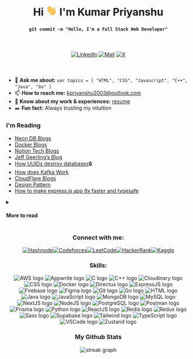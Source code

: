 # <!-- Header -->

<div align="center">
  <h1>Hi
    <img src="./gif/hi.gif" width="30px" />
    I'm Kumar Priyanshu
  </h1>
  <h4><code>git commit -m "Hello, I'm a Full Stack Web Developer"</code></h4>
</div>

# <!-- Intro -->


<div style="display:flex; align-items:center; justify-content: center; width: 100%;" align="center">
  
[![LinkedIn](https://img.shields.io/static/v1?message=LinkedIn&logo=linkedin&label=&color=0077B5&logoColor=white&labelColor=&style=for-the-badge)](https://www.linkedin.com/in/kpriyanshu2003/)
[![Mail](https://img.shields.io/static/v1?message=Email&logo=linkedin&label=&color=0077B5&logoColor=white&labelColor=&style=for-the-badge)](mailto:kpriyanshu2003@outlook.com)
[![X](https://img.shields.io/static/v1?message=X&logo=linkedin&label=&color=0077B5&logoColor=white&labelColor=&style=for-the-badge)](https://www.x.com/in/kpriyanshu2003/)

</div>

# <!-- Introduction -->

- 💬 **Ask me about:** `var topics = [ "HTML", "CSS", "Javascript", "C++", "Java", "Go" ]`
- 📫 **How to reach me:** [kpriyanshu2003@outlook.com](mailto:kpriyanshu2003@outlook.com)
- 📄 **Know about my work & experiences:** [resume](./resources/resume_kumar_priyanshu.pdf)
- ✒️ **Fun fact:** Always trusting my intuition
<!-- ☕ **Feel Free ...** to reach out to me if you have any sort of recommendations ! We will definitely discuss that over a cup of coffee -->

### I'm Reading

- [Neon DB Blogs](https://neon.tech/blog)
- [Docker Blogs](https://www.docker.com/blog/category/engineering/)
- [Notion Tech Blogs](https://www.notion.so/blog/topic/tech)
- [Jeff Geerling’s Blog](https://www.jeffgeerling.com/blog)
- [How UUIDs destroy databases](https://medium.com/@dc0/stop-using-uuids-in-your-database-aae9d5d47549?source=email-b4752b7fc840-1729375530237-digest.reader--aae9d5d47549----9-109------------------d782cad0_4828_446e_b5cf_2baf47b607fa-1)🔒
- [How does Kafka Work ](https://dev.to/somadevtoo/how-does-apache-kafka-work-why-is-kafka-so-fast-463i)
- [CloudFlare Blogs](https://blog.cloudflare.com)
- [Design Pattern](https://dev.to/srishtikprasad/proxy-design-pattern-4mm)
- [How to make express.js app 9x faster and typesafe](https://dev.to/encore/how-to-make-your-express-app-9x-faster-and-type-safe-1nd5)
<details><summary>
<h4>More to read</h4></summary>

- [Shopify Monolith](https://newsletter.systemdesign.one/p/modular-monolith)
- [System Design for Begineers](https://medium.com/@shivambhadani_/system-design-for-beginners-everything-you-need-in-one-article-c74eb702540b)
- [JWT auth in GO](https://blog.logrocket.com/jwt-authentication-go/)
- [Rate Limiting go api using redis](https://dev.to/pradumnasaraf/rate-limiting-a-golang-api-using-redis-ogi)
- [Step by Step WASM](https://thenewstack.io/step-by-step-guide-to-using-webassembly-for-faster-web-apps/)
- [Web VM 2.0](https://labs.leaningtech.com/blog/webvm-20)
- [Node.js Frameworks](https://dev.to/encore/nodejs-frameworks-roundup-2024-elysia-hono-nest-encore-which-should-you-pick-19oj)
- [SOLID Principles in JS and TS](https://dev.to/wafa_bergaoui/applying-solid-principles-in-javascript-and-typescript-framework-2d1d?context=digest&ahoy_click=true&t=zcKf3HEX7nYwX9ogmok1jp2mgHqTjaTY&s=ylLT-NMVeY0h_SHZg_Urx8SSNw0LDThexfWjm2gKisc&u=https%253A%252F%252Fdev.to%252Fwafa_bergaoui%252Fapplying-solid-principles-in-javascript-and-typescript-framework-2d1d%253Fcontext%253Ddigest)
- [Run a VM in browser](https://dev.us12.list-manage.com/track/click?u=85076d6fb7eea423ec9b0de34&id=50b5e106a2&e=d1b050f2c0)
- [Lookup DNS records from frontend using JS](https://dev.us12.list-manage.com/track/click?u=85076d6fb7eea423ec9b0de34&id=3b10041130&e=d1b050f2c0)
- [Image Optimizer Powered by Pinata: Secure File Storage Meets Real-Time Customization](https://dev.to/chintanonweb/image-optimizer-powered-by-pinata-secure-file-storage-meets-real-time-customization-3p7c?context=digest)
- [Understanding Different Web Server](https://ritiksharmaaa.hashnode.dev/understanding-wsgi-asgi-http-and-web-servers-clarifying-the-confusion)
- [Coding Question in Interviews](https://medium.com/@carloarg02/my-favorite-coding-question-to-give-candidates-17ea4758880c?source=email-b4752b7fc840-1729203067694-digest.reader--17ea4758880c----5-102------------------90a1a0f9_6217_4824_94d6_2ce27e1dd9d5-1)
- [Backend Interview Questions](https://medium.com/@zlliu/backend-interview-qn-which-data-structure-does-sql-tables-use-to-store-data-46318c75f577?source=email-b4752b7fc840-1729289280936-digest.reader-5517fd7b58a6-46318c75f577----1-109------------------eaed2166_9d2b_404a_b73c_4df253e86fab-1)🔒
- [Name Colors in Design Systems](https://medium.com/@felixoginni/how-to-name-colors-in-design-systems-976657e12b57?source=email-b4752b7fc840-1729460643538-digest.reader-138adf9c44c-976657e12b57----3-108------------------5263ab9f_6f4f_46e0_a32c_529d71b88327-1)🔒
- [Express - Go](https://dev.to/brunociccarino/how-i-wrote-express-go-in-19-hours-3ndh)
- [Docker Terraform Provider](https://www.docker.com/blog/docker-terraform-provider/)
- [Self hosting a container registry ](https://www.freecodecamp.org/news/how-to-self-host-a-container-registry/)
- [MLOps pipeline using dagger io](https://dev.to/kitops/building-an-mlops-pipeline-with-daggerio-and-kitops-566m)
- [Swarm by Open AI](https://analyticsindiamag.com/ai-news-updates/openai-introduces-swarm-a-framework-for-building-multi-agent-systems/)
- [CSRF Token in Express](https://medium.com/@jordanmoore753/how-to-implement-csrf-tokens-in-express-f867c9e95af0?source=email-39976638fc9d-1668980596862-digest.reader-5517fd7b58a6-f867c9e95af0----2-59------------------7cdd01ec_ac5d_4083_aaab_0f1b100bf54b-29)🔒
- [Instagram System Design](https://medium.com/@nikhilgupta1/instagram-system-design-f62772649f90?source=email-39976638fc9d-1668980596862-digest.reader--f62772649f90----2-98------------------7cdd01ec_ac5d_4083_aaab_0f1b100bf54b-1)
- [SSL / TLS for beginners](https://dev.to/danielhe4rt/database-101-ssltls-for-beginners-4lmn?context=digest&ahoy_click=true&t=lhMgCScjkCvoAM0xyELYGFJTj8nYtkJM&s=FrJKHHIfaR2mgc8V-F4N7aPiQCSugAMVbPFyZnyDzaY&u=https%253A%252F%252Fdev.to%252Fdanielhe4rt%252Fdatabase-101-ssltls-for-beginners-4lmn%253Fcontext%253Ddigest)
- [Consistent on LinkedIn for 100 days](https://medium.com/@realalexnguyen/i-wrote-on-linkedin-for-100-days-now-i-never-have-to-worry-about-finding-a-job-bf785d00341c?source=email-39976638fc9d-1728251246579-digest.reader--bf785d00341c----0-73------------------9c26ebce_74c0_4014_a953_6f9933105393-1)
- [SSH Question - AWS Interview](https://aws.plainenglish.io/i-have-asked-this-ssh-question-in-every-aws-interview-and-heres-the-catch-ee2013a83e99)
- [gRPC vs REST API](https://betterprogramming.pub/grpc-vs-rest-comparing-api-styles-in-practice-28d2a7c9a349)
- [Uber Interview Questions with Expert Answers](https://blog.stackademic.com/uber-frontend-interview-questions-with-expert-answers-d11868e9dc9e)
- [Kubernetes for DevOps Engineer](https://itnext.io/5-advanced-kubernetes-operators-every-devops-engineer-should-know-about-ab46bdc1c7d5)
- [Use Webpack with Express.JS](https://its-amit.medium.com/how-to-make-build-for-express-js-node-js-using-webpack-and-deployment-on-docker-9cd219ba24a2)
- [Video Streaming With Node.JS](https://medium.com/@HoseungJang/video-streaming-with-node-js-9401213a04e7)
- [Server Driven UI](https://medium.com/swlh/server-driven-ui-and-some-herbs-f17f01aa7794)
</details>

<!-- Social -->

<div align="center">
  <h3>Connect with me:</h3>
  <div style="display:flex; align-items:center; justify-content: center; width: 100%;">
  <a href="https://hashnode.com/@kpriyanshu" target="blank">
    <img src="https://img.shields.io/static/v1?message=Hashnode&logo=hashnode&label=&color=00B89F&logoColor=white&labelColor=&style=for-the-badge" height="40" alt="Hashnode" />
  </a>
  <a href="https://codeforces.com/profile/kpriyanshu2003" target="blank">
    <img src="https://img.shields.io/static/v1?message=Codeforces&logo=codeforces&label=&color=1F8ACB&logoColor=white&labelColor=&style=for-the-badge" height="40" alt="Codeforces" />
  </a>
  <a href="https://leetcode.com/u/kpriyanshu2003/" target="blank">
    <img src="https://img.shields.io/static/v1?message=LeetCode&logo=leetcode&label=&color=F9C51B&logoColor=black&labelColor=&style=for-the-badge" height="40" alt="LeetCode" />
  </a>
  <a href="https://www.hackerrank.com/profile/kpriyanshu2003" target="blank">
    <img src="https://img.shields.io/static/v1?message=HackerRank&logo=hackerrank&label=&color=1AB039&logoColor=white&labelColor=&style=for-the-badge" height="40" alt="HackerRank" />
  </a>
  <a href="https://kaggle.com/kpriyanshu2003" target="blank">
    <img src="https://img.shields.io/static/v1?message=Kaggle&logo=kaggle&label=&color=20BEFF&logoColor=white&labelColor=&style=for-the-badge" height="40" alt="Kaggle" />
  </a>
  </div>
</div>

#### <!-- Skills -->

<div align="center">
  <h3>Skills:</h3>
 <img src="https://img.shields.io/static/v1?message=AWS&logo=amazon-aws&label=&color=232F3E&logoColor=white&labelColor=&style=for-the-badge" height="25" alt="AWS logo" />
<img src="https://img.shields.io/static/v1?message=Appwrite&logo=appwrite&label=&color=FF3B00&logoColor=white&labelColor=&style=for-the-badge" height="25" alt="Appwrite logo" />
<img src="https://img.shields.io/static/v1?message=C&logo=c&label=&color=A8B400&logoColor=white&labelColor=&style=for-the-badge" height="25" alt="C logo" />
<img src="https://img.shields.io/static/v1?message=C++&logo=cplusplus&label=&color=00599C&logoColor=white&labelColor=&style=for-the-badge" height="25" alt="C++ logo" />
<img src="https://img.shields.io/static/v1?message=Cloudinary&logo=cloudinary&label=&color=5B7FAD&logoColor=white&labelColor=&style=for-the-badge" height="25" alt="Cloudinary logo" />
<img src="https://img.shields.io/static/v1?message=CSS&logo=css3&label=&color=1572B6&logoColor=white&labelColor=&style=for-the-badge" height="25" alt="CSS logo" />
<img src="https://img.shields.io/static/v1?message=Docker&logo=docker&label=&color=2496ED&logoColor=white&labelColor=&style=for-the-badge" height="25" alt="Docker logo" />
<img src="https://img.shields.io/static/v1?message=Directus&logo=directus&label=&color=00A99D&logoColor=white&labelColor=&style=for-the-badge" height="25" alt="Directus logo" />
<img src="https://img.shields.io/static/v1?message=ExpressJS&logo=express&label=&color=000000&logoColor=white&labelColor=&style=for-the-badge" height="25" alt="ExpressJS logo" />
<img src="https://img.shields.io/static/v1?message=Firebase&logo=firebase&label=&color=FFCA28&logoColor=white&labelColor=&style=for-the-badge" height="25" alt="Firebase logo" />
<img src="https://img.shields.io/static/v1?message=Figma&logo=figma&label=&color=F24E1E&logoColor=white&labelColor=&style=for-the-badge" height="25" alt="Figma logo" />
<img src="https://img.shields.io/static/v1?message=Git&logo=git&label=&color=F05032&logoColor=white&labelColor=&style=for-the-badge" height="25" alt="Git logo" />
<img src="https://img.shields.io/static/v1?message=Go&logo=go&label=&color=00ADD8&logoColor=white&labelColor=&style=for-the-badge" height="25" alt="Go logo" />
<img src="https://img.shields.io/static/v1?message=HTML&logo=html5&label=&color=E34F26&logoColor=white&labelColor=&style=for-the-badge" height="25" alt="HTML logo" />
<img src="https://img.shields.io/static/v1?message=Java&logo=java&label=&color=E34F26&logoColor=white&labelColor=&style=for-the-badge" height="25" alt="Java logo" />
<img src="https://img.shields.io/static/v1?message=JavaScript&logo=javascript&label=&color=F7DF1E&logoColor=black&labelColor=&style=for-the-badge" height="25" alt="JavaScript logo" />
<img src="https://img.shields.io/static/v1?message=MongoDB&logo=mongodb&label=&color=47A248&logoColor=white&labelColor=&style=for-the-badge" height="25" alt="MongoDB logo" />
<img src="https://img.shields.io/static/v1?message=MySQL&logo=mysql&label=&color=4479A1&logoColor=white&labelColor=&style=for-the-badge" height="25" alt="MySQL logo" />
<img src="https://img.shields.io/static/v1?message=NextJS&logo=nextdotjs&label=&color=000000&logoColor=white&labelColor=&style=for-the-badge" height="25" alt="NextJS logo" />
<img src="https://img.shields.io/static/v1?message=NodeJS&logo=nodedotjs&label=&color=8CC84B&logoColor=white&labelColor=&style=for-the-badge" height="25" alt="NodeJS logo" />
<img src="https://img.shields.io/static/v1?message=PostgreSQL&logo=postgresql&label=&color=4169E1&logoColor=white&labelColor=&style=for-the-badge" height="25" alt="PostgreSQL logo" />
<img src="https://img.shields.io/static/v1?message=Postman&logo=postman&label=&color=FF6C37&logoColor=white&labelColor=&style=for-the-badge" height="25" alt="Postman logo" />
<img src="https://img.shields.io/static/v1?message=Prisma&logo=prisma&label=&color=2D3748&logoColor=white&labelColor=&style=for-the-badge" height="25" alt="Prisma logo" />
<img src="https://img.shields.io/static/v1?message=Python&logo=python&label=&color=3776AB&logoColor=white&labelColor=&style=for-the-badge" height="25" alt="Python logo" />
<img src="https://img.shields.io/static/v1?message=ReactJS&logo=react&label=&color=61DAFB&logoColor=black&labelColor=&style=for-the-badge" height="25" alt="ReactJS logo" />
<img src="https://img.shields.io/static/v1?message=Redis&logo=redis&label=&color=DC382D&logoColor=white&labelColor=&style=for-the-badge" height="25" alt="Redis logo" />
<img src="https://img.shields.io/static/v1?message=Redux&logo=redux&label=&color=764ABC&logoColor=white&labelColor=&style=for-the-badge" height="25" alt="Redux logo" />
<img src="https://img.shields.io/static/v1?message=Sass&logo=sass&label=&color=CC6699&logoColor=white&labelColor=&style=for-the-badge" height="25" alt="Sass logo" />
<img src="https://img.shields.io/static/v1?message=Supabase&logo=supabase&label=&color=3ECF8E&logoColor=white&labelColor=&style=for-the-badge" height="25" alt="Supabase logo" />
<img src="https://img.shields.io/static/v1?message=Tailwind&logo=tailwind-css&label=&color=06B6D4&logoColor=white&labelColor=&style=for-the-badge" height="25" alt="Tailwind logo" />
<img src="https://img.shields.io/static/v1?message=TypeScript&logo=typescript&label=&color=007ACC&logoColor=white&labelColor=&style=for-the-badge" height="25" alt="TypeScript logo" />
<img src="https://img.shields.io/static/v1?message=VSCode&logo=visual-studio-code&label=&color=007ACC&logoColor=white&labelColor=&style=for-the-badge" height="25" alt="VSCode logo" />
<img src="https://img.shields.io/static/v1?message=Zustand&logo=zustand&label=&color=FF3D00&logoColor=white&labelColor=&style=for-the-badge" height="25" alt="Zustand logo" />
</div>

#### <!-- Stats -->

<div align="center">
  <h3>My Github Stats</h3>
  <img src="https://streak-stats.demolab.com?user=kpriyanshu2003&locale=en&mode=daily&theme=dark&hide_border=false&border_radius=5&order=3"
  height="220" alt="streak graph" />
</div>

<!-- <h3 align="left">Support:</h3> -->
<!-- <p><a href="https://www.buymeacoffee.com/kpriyanshu"> <img align="center" src="https://cdn.buymeacoffee.com/buttons/v2/default-yellow.png" height="50" width="210" alt="kpriyanshu /></a></p> -->
